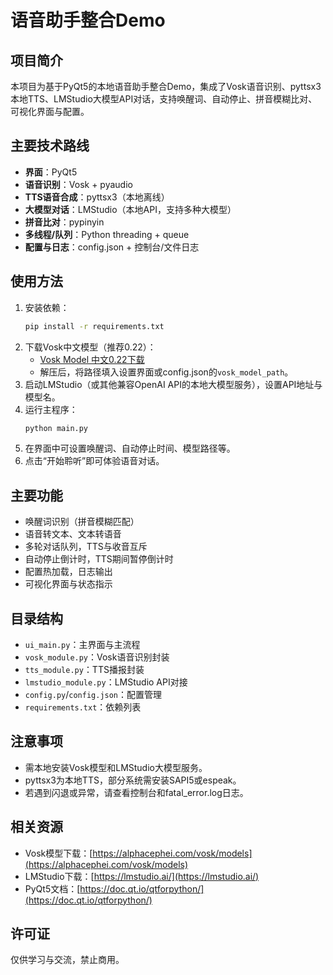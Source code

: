 # 语音助手整合Demo

## 项目简介
本项目为基于PyQt5的本地语音助手整合Demo，集成了Vosk语音识别、pyttsx3本地TTS、LMStudio大模型API对话，支持唤醒词、自动停止、拼音模糊比对、可视化界面与配置。

## 主要技术路线
- **界面**：PyQt5
- **语音识别**：Vosk + pyaudio
- **TTS语音合成**：pyttsx3（本地离线）
- **大模型对话**：LMStudio（本地API，支持多种大模型）
- **拼音比对**：pypinyin
- **多线程/队列**：Python threading + queue
- **配置与日志**：config.json + 控制台/文件日志

## 使用方法
1. 安装依赖：
   ```bash
   pip install -r requirements.txt
   ```
2. 下载Vosk中文模型（推荐0.22）：
   - [Vosk Model 中文0.22下载](https://alphacephei.com/vosk/models)
   - 解压后，将路径填入设置界面或config.json的`vosk_model_path`。
3. 启动LMStudio（或其他兼容OpenAI API的本地大模型服务），设置API地址与模型名。
4. 运行主程序：
   ```bash
   python main.py
   ```
5. 在界面中可设置唤醒词、自动停止时间、模型路径等。
6. 点击“开始聆听”即可体验语音对话。

## 主要功能
- 唤醒词识别（拼音模糊匹配）
- 语音转文本、文本转语音
- 多轮对话队列，TTS与收音互斥
- 自动停止倒计时，TTS期间暂停倒计时
- 配置热加载，日志输出
- 可视化界面与状态指示

## 目录结构
- `ui_main.py`：主界面与主流程
- `vosk_module.py`：Vosk语音识别封装
- `tts_module.py`：TTS播报封装
- `lmstudio_module.py`：LMStudio API对接
- `config.py`/`config.json`：配置管理
- `requirements.txt`：依赖列表

## 注意事项
- 需本地安装Vosk模型和LMStudio大模型服务。
- pyttsx3为本地TTS，部分系统需安装SAPI5或espeak。
- 若遇到闪退或异常，请查看控制台和fatal_error.log日志。

## 相关资源
- Vosk模型下载：[https://alphacephei.com/vosk/models](https://alphacephei.com/vosk/models)
- LMStudio下载：[https://lmstudio.ai/](https://lmstudio.ai/)
- PyQt5文档：[https://doc.qt.io/qtforpython/](https://doc.qt.io/qtforpython/)

## 许可证
仅供学习与交流，禁止商用。
